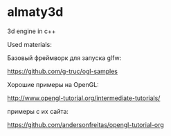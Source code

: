 # almaty3d
3d engine in c++


Used materials:

Базовый фреймворк для запуска glfw:

https://github.com/g-truc/ogl-samples



Хорошие примеры на OpenGL:

http://www.opengl-tutorial.org/intermediate-tutorials/

примеры с их сайта:

https://github.com/andersonfreitas/opengl-tutorial-org




